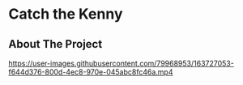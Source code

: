 # Catch the Kenny 


## About The Project
https://user-images.githubusercontent.com/79968953/163727053-f644d376-800d-4ec8-970e-045abc8fc46a.mp4
